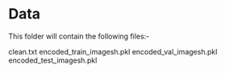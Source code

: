 # Data


This folder will contain the following files:-

clean.txt
encoded_train_imagesh.pkl
encoded_val_imagesh.pkl
encoded_test_imagesh.pkl
